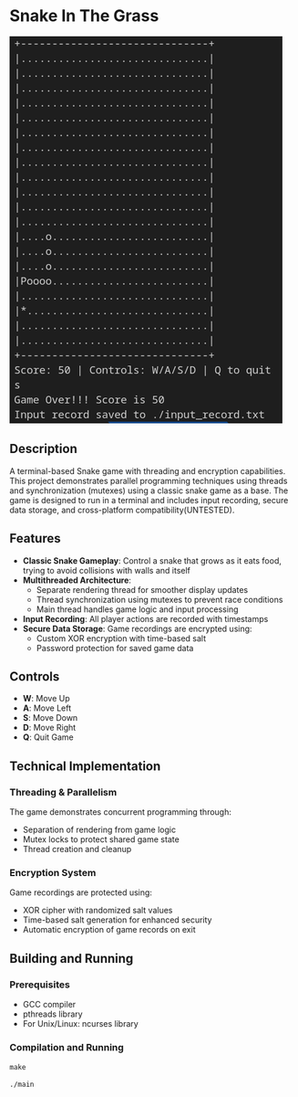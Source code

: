 # Snake In The Grass

![Snake Game](./assets/ex_image.png)

## Description
A terminal-based Snake game with threading and encryption capabilities. This project demonstrates parallel programming techniques using threads and synchronization (mutexes) using a classic snake game as a base. The game is designed to run in a terminal and includes input recording, secure data storage, and cross-platform compatibility(UNTESTED).

## Features

- **Classic Snake Gameplay**: Control a snake that grows as it eats food, trying to avoid collisions with walls and itself
- **Multithreaded Architecture**:
  - Separate rendering thread for smoother display updates
  - Thread synchronization using mutexes to prevent race conditions
  - Main thread handles game logic and input processing
- **Input Recording**: All player actions are recorded with timestamps
- **Secure Data Storage**: Game recordings are encrypted using:
  - Custom XOR encryption with time-based salt
  - Password protection for saved game data

## Controls
- **W**: Move Up
- **A**: Move Left
- **S**: Move Down
- **D**: Move Right
- **Q**: Quit Game

## Technical Implementation

### Threading & Parallelism
The game demonstrates concurrent programming through:
- Separation of rendering from game logic
- Mutex locks to protect shared game state
- Thread creation and cleanup

### Encryption System
Game recordings are protected using:
- XOR cipher with randomized salt values
- Time-based salt generation for enhanced security
- Automatic encryption of game records on exit

## Building and Running

### Prerequisites
- GCC compiler
- pthreads library
- For Unix/Linux: ncurses library

### Compilation and Running
```
make
```

```
./main
```
